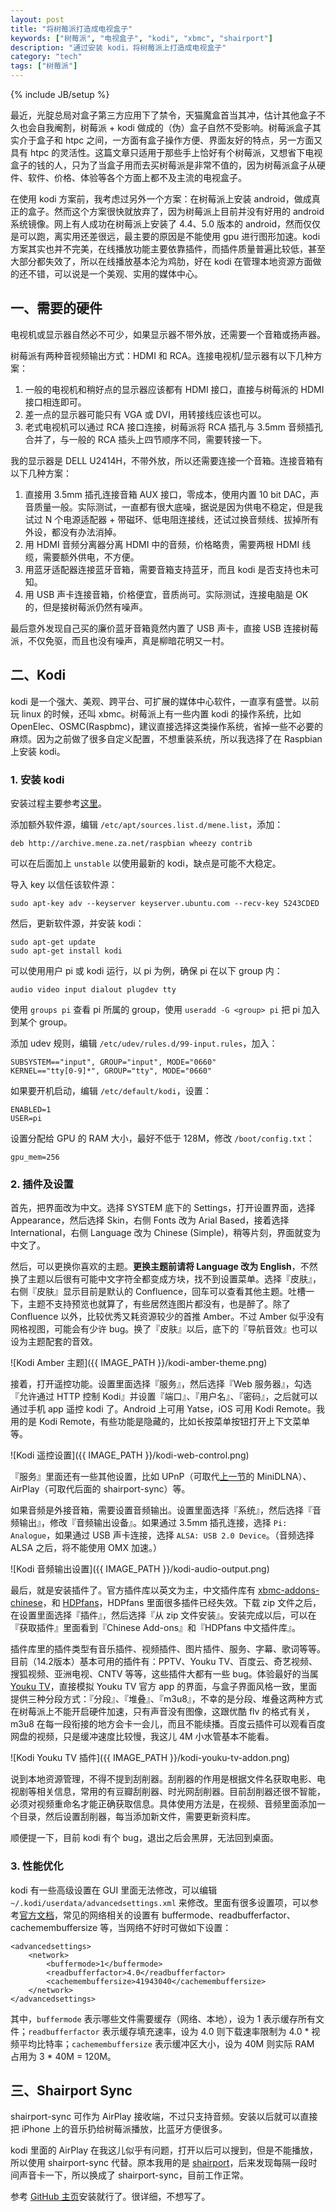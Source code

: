 ```yaml
---
layout: post
title: "将树莓派打造成电视盒子"
keywords: ["树莓派", "电视盒子", "kodi", "xbmc", "shairport"]
description: "通过安装 kodi，将树莓派上打造成电视盒子"
category: "tech"
tags: ["树莓派"]
---
```

{% include JB/setup %}

最近，光腚总局对盒子第三方应用下了禁令，天猫魔盒首当其冲，估计其他盒子不久也会自我阉割，树莓派 + kodi 做成的（伪）盒子自然不受影响。树莓派盒子其实介于盒子和 htpc 之间，一方面有盒子操作方便、界面友好的特点，另一方面又具有 htpc 的灵活性。这篇文章只适用于那些手上恰好有个树莓派，又想省下电视盒子的钱的人，只为了当盒子用而去买树莓派是非常不值的，因为树莓派盒子从硬件、软件、价格、体验等各个方面上都不及主流的电视盒子。

在使用 kodi 方案前，我考虑过另外一个方案：在树莓派上安装 android，做成真正的盒子。然而这个方案很快就放弃了，因为树莓派上目前并没有好用的 android 系统镜像。网上有人成功在树莓派上安装了 4.4、5.0 版本的 android，然而仅仅是可以跑，离实用还差很远，最主要的原因是不能使用 gpu 进行图形加速。kodi 方案其实也并不完美，在线播放功能主要依靠插件，而插件质量普遍比较低，甚至大部分都失效了，所以在线播放基本沦为鸡肋，好在 kodi 在管理本地资源方面做的还不错，可以说是一个美观、实用的媒体中心。

## 一、需要的硬件

电视机或显示器自然必不可少，如果显示器不带外放，还需要一个音箱或扬声器。

树莓派有两种音视频输出方式：HDMI 和 RCA。连接电视机/显示器有以下几种方案：

1. 一般的电视机和稍好点的显示器应该都有 HDMI 接口，直接与树莓派的 HDMI 接口相连即可。
2. 差一点的显示器可能只有 VGA 或 DVI，用转接线应该也可以。
3. 老式电视机可以通过 RCA 接口连接，树莓派将 RCA 插孔与 3.5mm 音频插孔合并了，与一般的 RCA 插头上四节顺序不同，需要转接一下。

我的显示器是 DELL U2414H，不带外放，所以还需要连接一个音箱。连接音箱有以下几种方案：

1. 直接用 3.5mm 插孔连接音箱 AUX 接口，零成本，使用内置 10 bit DAC，声音质量一般。实际测试，一直都有很大底噪，据说是因为供电不稳定，但是我试过 N 个电源适配器 + 带磁环、低电阻连接线，还试过换音频线、拔掉所有外设，都没有办法消掉。
2. 用 HDMI 音频分离器分离 HDMI 中的音频，价格略贵，需要两根 HDMI 线缆，需要额外供电，不方便。
3. 用蓝牙适配器连接蓝牙音箱，需要音箱支持蓝牙，而且 kodi 是否支持也未可知。
4. 用 USB 声卡连接音箱，价格便宜，音质尚可。实际测试，连接电脑是 OK 的，但是接树莓派仍然有噪声。

最后意外发现自己买的廉价蓝牙音箱竟然内置了 USB 声卡，直接 USB 连接树莓派，不仅免驱，而且也没有噪声，真是柳暗花明又一村。

## 二、Kodi

kodi 是一个强大、美观、跨平台、可扩展的媒体中心软件，一直享有盛誉。以前玩 linux 的时候，还叫 xbmc。树莓派上有一些内置 kodi 的操作系统，比如 OpenElec、OSMC(Raspbmc)，建议直接选择这类操作系统，省掉一些不必要的麻烦。因为之前做了很多自定义配置，不想重装系统，所以我选择了在 Raspbian 上安装 kodi。

### 1. 安装 kodi

安装过程主要参考[这里](http://michael.gorven.za.net/)。

添加额外软件源，编辑 `/etc/apt/sources.list.d/mene.list`，添加：

```
deb http://archive.mene.za.net/raspbian wheezy contrib
```

可以在后面加上 `unstable` 以使用最新的 kodi，缺点是可能不大稳定。

导入 key 以信任该软件源：

```
sudo apt-key adv --keyserver keyserver.ubuntu.com --recv-key 5243CDED
```

然后，更新软件源，并安装 kodi：

```
sudo apt-get update
sudo apt-get install kodi
```

可以使用用户 pi 或 kodi 运行，以 pi 为例，确保 pi 在以下 group 内：

```
audio video input dialout plugdev tty
```

使用 `groups pi` 查看 pi 所属的 group，使用 `useradd -G <group> pi` 把 pi 加入到某个 group。

添加 udev 规则，编辑 `/etc/udev/rules.d/99-input.rules`，加入：

```
SUBSYSTEM=="input", GROUP="input", MODE="0660"
KERNEL=="tty[0-9]*", GROUP="tty", MODE="0660"
```

如果要开机启动，编辑 `/etc/default/kodi`，设置：

```
ENABLED=1
USER=pi
```

设置分配给 GPU 的 RAM 大小，最好不低于 128M，修改 `/boot/config.txt`：

```
gpu_mem=256
```

### 2. 插件及设置

首先，把界面改为中文。选择 SYSTEM 底下的 Settings，打开设置界面，选择 Appearance，然后选择 Skin，右侧 Fonts 改为 Arial Based，接着选择 International，右侧 Language 改为 Chinese (Simple)，稍等片刻，界面就变为中文了。

然后，可以更换你喜欢的主题。**更换主题前请将 Language 改为 English**，不然换了主题以后很有可能中文字符全都变成方块，找不到设置菜单。选择『皮肤』，右侧『皮肤』显示目前是默认的 Confluence，回车可以查看其他主题。吐槽一下，主题不支持预览也就算了，有些居然连图片都没有，也是醉了。除了 Confluence 以外，比较优秀又耗资源较少的首推 Amber。不过 Amber 似乎没有网格视图，可能会有少许 bug。换了『皮肤』以后，底下的『导航音效』也可以设为主题配套的音效。

![Kodi Amber 主题]({{ IMAGE_PATH }}/kodi-amber-theme.png)

接着，打开遥控功能。设置里面选择『服务』，然后选择『Web 服务器』，勾选『允许通过 HTTP 控制 Kodi』并设置『端口』、『用户名』、『密码』，之后就可以通过手机 app 遥控 kodi 了。Android 上可用 Yatse，iOS 可用 Kodi Remote。我用的是 Kodi Remote，有些功能是隐藏的，比如长按菜单按钮打开上下文菜单等。

![Kodi 遥控设置]({{ IMAGE_PATH }}/kodi-web-control.png)

『服务』里面还有一些其他设置，比如 UPnP（可取代[上一节](/tech/access-media-resource-on-raspberry-pi.html)的 MiniDLNA）、AirPlay（可取代后面的 shairport-sync）等。

如果音频是外接音箱，需要设置音频输出。设置里面选择『系统』，然后选择『音频输出』，修改『音频输出设备』。如果通过 3.5mm 插孔连接，选择 `Pi: Analogue`，如果通过 USB 声卡连接，选择 `ALSA: USB 2.0 Device`。（音频选择 ALSA 之后，将不能使用 OMX 加速。）

![Kodi 音频输出设置]({{ IMAGE_PATH }}/kodi-audio-output.png)

最后，就是安装插件了。官方插件库以英文为主，中文插件库有 [xbmc-addons-chinese](https://github.com/taxigps/xbmc-addons-chinese/raw/master/repo/repository.xbmc-addons-chinese/repository.xbmc-addons-chinese-1.2.0.zip)，和 [HDPfans](http://xbmc.hdpfans.com/repository.hdpfans.xbmc-addons-chinese.zip)，HDPfans 里面很多插件已经失效。下载 zip 文件之后，在设置里面选择『插件』，然后选择『从 zip 文件安装』。安装完成以后，可以在『获取插件』里面看到『Chinese Add-ons』和『HDPfans 中文插件库』。

插件库里的插件类型有音乐插件、视频插件、图片插件、服务、字幕、歌词等等。目前（14.2版本）基本可用的插件有：PPTV、Youku TV、百度云、奇艺视频、搜狐视频、亚洲电视、CNTV 等等，这些插件大都有一些 bug。体验最好的当属 [Youku TV](https://github.com/catro/plugin.video.youkutv)，直接模拟 Youku TV 官方 app 的界面，与盒子界面风格一致，里面提供三种分段方式：『分段』、『堆叠』、『m3u8』，不幸的是分段、堆叠这两种方式在树莓派上不能开启硬件加速，只有声音没有图像，这跟优酷 flv 的格式有关，m3u8 在每一段衔接的地方会卡一会儿，而且不能续播。百度云插件可以观看百度网盘的视频，只是缓冲速度比较慢，我这儿 4M 小水管基本不能看。

![Kodi Youku TV 插件]({{ IMAGE_PATH }}/kodi-youku-tv-addon.png)

说到本地资源管理，不得不提到刮削器。刮削器的作用是根据文件名获取电影、电视剧等相关信息，常用的有豆瓣刮削器、时光网刮削器。目前刮削器还很不智能，必须对视频重命名才能正确获取信息。具体使用方法是，在视频、音频里面添加一个目录，然后设置刮削器，每当添加新文件，需要更新资料库。

顺便提一下，目前 kodi 有个 bug，退出之后会黑屏，无法回到桌面。

### 3. 性能优化

kodi 有一些高级设置在 GUI 里面无法修改，可以编辑 `~/.kodi/userdata/advancedsettings.xml` 来修改。里面有很多设置项，可以参考[官方文档](http://kodi.wiki/view/Advancedsettings.xml)，常见的网络相关的设置有 buffermode、readbufferfactor、cachemembuffersize 等，当网络不好时可做如下设置：

```
<advancedsettings>
    <network>
        <buffermode>1</buffermode>
        <readbufferfactor>4.0</readbufferfactor>
        <cachemembuffersize>41943040</cachemembuffersize>
    </network>
</advancedsettings>
```

其中，`buffermode` 表示哪些文件需要缓存（网络、本地），设为 1 表示缓存所有文件；`readbufferfactor` 表示缓存填充速率，设为 4.0 则下载速率限制为 4.0 * 视频平均比特率；`cachemembuffersize` 表示缓冲区大小，设为 40M 则实际 RAM 占用为 3 * 40M = 120M。

## 三、Shairport Sync

shairport-sync 可作为 AirPlay 接收端，不过只支持音频。安装以后就可以直接把 iPhone 上的音乐扔给树莓派播放，比蓝牙方便很多。

kodi 里面的 AirPlay 在我这儿似乎有问题，打开以后可以搜到，但是不能播放，所以使用 shairport-sync 代替。原本我用的是 [shairport](https://github.com/abrasive/shairport)，后来发现每隔一段时间声音卡一下，所以换成了 shairport-sync，目前工作正常。

参考 [GitHub 主页](https://github.com/mikebrady/shairport-sync)安装就行了。很详细，不想写了。
